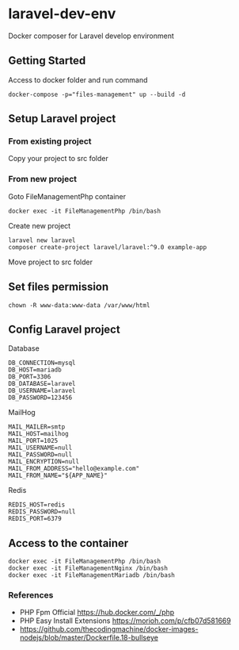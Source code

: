 # laravel-dev-env
Docker composer for Laravel develop environment

## Getting Started
Access to docker folder and run command
```shell
docker-compose -p="files-management" up --build -d
```

## Setup Laravel project
### From existing project
Copy your project to src folder
### From new project
Goto FileManagementPhp container
```shell
docker exec -it FileManagementPhp /bin/bash
```
Create new project
```shell
laravel new laravel
composer create-project laravel/laravel:^9.0 example-app
```
Move project to src folder
## Set files permission
```shell
chown -R www-data:www-data /var/www/html
```

## Config Laravel project
Database
```shell
DB_CONNECTION=mysql
DB_HOST=mariadb
DB_PORT=3306
DB_DATABASE=laravel
DB_USERNAME=laravel
DB_PASSWORD=123456
```
MailHog
```shell
MAIL_MAILER=smtp
MAIL_HOST=mailhog
MAIL_PORT=1025
MAIL_USERNAME=null
MAIL_PASSWORD=null
MAIL_ENCRYPTION=null
MAIL_FROM_ADDRESS="hello@example.com"
MAIL_FROM_NAME="${APP_NAME}"
```
Redis
```shell
REDIS_HOST=redis
REDIS_PASSWORD=null
REDIS_PORT=6379
```

## Access to the container
```shell
docker exec -it FileManagementPhp /bin/bash
docker exec -it FileManagementNginx /bin/bash
docker exec -it FileManagementMariadb /bin/bash
```

### References
- PHP Fpm Official https://hub.docker.com/_/php
- PHP Easy Install Extensions https://morioh.com/p/cfb07d581669
- https://github.com/thecodingmachine/docker-images-nodejs/blob/master/Dockerfile.18-bullseye